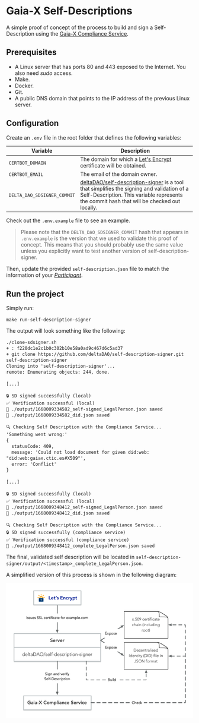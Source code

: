 # Gaia-X Self-Descriptions

A simple proof of concept of the process to build and sign a Self-Description using the [Gaia-X Compliance Service](https://gitlab.com/gaia-x/lab/compliance/gx-compliance).

## Prerequisites

* A Linux server that has ports 80 and 443 exposed to the Internet. You also need _sudo_ access.
* Make.
* Docker.
* Git.
* A public DNS domain that points to the IP address of the previous Linux server.

## Configuration

Create an `.env` file in the root folder that defines the following variables:

| Variable                    | Description                                                                                                                                                                                                                                    |
| --------------------------- | ---------------------------------------------------------------------------------------------------------------------------------------------------------------------------------------------------------------------------------------------- |
| `CERTBOT_DOMAIN`            | The domain for which a [Let's Encrypt](https://letsencrypt.org/) certificate will be obtained.                                                                                                                                                 |
| `CERTBOT_EMAIL`             | The email of the domain owner.                                                                                                                                                                                                                 |
| `DELTA_DAO_SDSIGNER_COMMIT` | [deltaDAO/self-description-signer](https://github.com/deltaDAO/self-description-signer) is a tool that simplifies the signing and validation of a Self-Description. This variable represents the commit hash that will be checked out locally. |

Check out the `.env.example` file to see an example.

> Please note that the `DELTA_DAO_SDSIGNER_COMMIT` hash that appears in `.env.example` is the version that we used to validate this proof of concept. This means that you should probably use the same value unless you explicitly want to test another version of self-description-signer.

Then, update the provided `self-description.json` file to match the information of your [_Participant_](https://gaia-x.gitlab.io/policy-rules-committee/trust-framework/participant/).

## Run the project

Simply run:

```
make run-self-description-signer
```

The output will look something like the following:

```
./clone-sdsigner.sh
+ : f220dc1e2c1b0c302b10e58a0ad9c467d6c5ad37
+ git clone https://github.com/deltaDAO/self-description-signer.git self-description-signer
Cloning into 'self-description-signer'...
remote: Enumerating objects: 244, done.

[...]

🔒 SD signed successfully (local)
✅ Verification successful (local)
📁 ./output/1668009334582_self-signed_LegalPerson.json saved
📁 ./output/1668009334582_did.json saved 

🔍 Checking Self Description with the Compliance Service...
'Something went wrong:'
{
  statusCode: 409,
  message: 'Could not load document for given did:web: "did:web:gaiax.ctic.es#X509"',
  error: 'Conflict'
}

[...]

🔒 SD signed successfully (local)
✅ Verification successful (local)
📁 ./output/1668009348412_self-signed_LegalPerson.json saved
📁 ./output/1668009348412_did.json saved 

🔍 Checking Self Description with the Compliance Service...
🔒 SD signed successfully (compliance service)
✅ Verification successful (compliance service)
📁 ./output/1668009348412_complete_LegalPerson.json saved
```

The final, validated self description will be located in `self-description-signer/output/<timestamp>_complete_LegalPerson.json`.

A simplified version of this process is shown in the following diagram:

![Self-Description sign process](/sd-sign-process.png)
